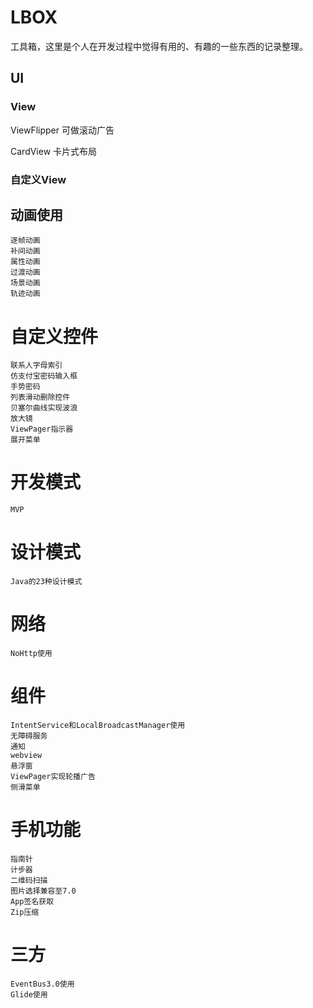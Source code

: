 # LBOX
工具箱，这里是个人在开发过程中觉得有用的、有趣的一些东西的记录整理。
## UI
### View
ViewFlipper 可做滚动广告

CardView 卡片式布局

### 自定义View


## 动画使用
```
逐帧动画
补间动画
属性动画
过渡动画
场景动画
轨迹动画
```
# 自定义控件
```
联系人字母索引
仿支付宝密码输入框
手势密码
列表滑动删除控件
贝塞尔曲线实现波浪
放大镜
ViewPager指示器
展开菜单
```
# 开发模式
```
MVP
```
# 设计模式
```
Java的23种设计模式
```
# 网络
```
NoHttp使用
```
# 组件
```
IntentService和LocalBroadcastManager使用
无障碍服务
通知
webview
悬浮窗
ViewPager实现轮播广告
侧滑菜单
```
# 手机功能
```
指南针
计步器
二维码扫描
图片选择兼容至7.0
App签名获取
Zip压缩
```
# 三方
```
EventBus3.0使用
Glide使用
```


